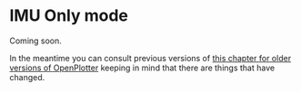 # IMU Only mode

Coming soon.

In the meantime you can consult previous versions of [this chapter for older versions of OpenPlotter](https://openplotter.readthedocs.io/3.x.x/pypilot/imu.html) keeping in mind that there are things that have changed.